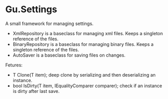 # Gu.Settings
A small framework for managing settings.

- XmlRepository is a baseclass for managing xml files. Keeps a singleton reference of the files.
- BinaryRepository is a baseclass for managing binary files. Keeps a singleton reference of the files.
- AutoSaver is a baseclass for saving files on changes.

Fetures:
- T Clone<T>(T item); deep clone by serializing and then deserializing an instance.
- bool IsDirty<T>(T item, IEqualityComparer<T> comparer); check if an instance is dirty after last save.
